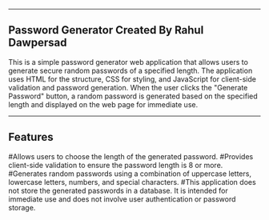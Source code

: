 ---------------------------------------------
Password Generator Created By Rahul Dawpersad
---------------------------------------------
This is a simple password generator web application that allows users to generate secure random passwords of a specified length. 
The application uses HTML for the structure, CSS for styling, and JavaScript for client-side validation and password generation.
When the user clicks the "Generate Password" button, a random password is generated based on the specified length and displayed 
on the web page for immediate use.

---------------------------------------------
Features
---------------------------------------------
#Allows users to choose the length of the generated password.
#Provides client-side validation to ensure the password length is 8 or more.
#Generates random passwords using a combination of uppercase letters, lowercase letters, numbers, and special characters.
#This application does not store the generated passwords in a database. It is intended for immediate use and does not involve user authentication or password storage.
